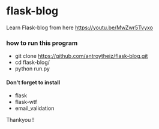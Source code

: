 # flask-blog
Learn Flask-blog from here https://youtu.be/MwZwr5Tvyxo

### how to run this program

  * git clone https://github.com/antroytheiz/flask-blog.git
  * cd flask-blog/
  * python run.py 
  
  #### Don't forget to install 
  * flask
  * flask-wtf
  * email_validation
  
 Thankyou !
  
